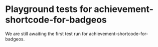 # Playground tests for achievement-shortcode-for-badgeos
We are still awaiting the first test run for achievement-shortcode-for-badgeos.
